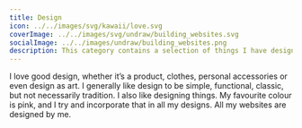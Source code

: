 ```yaml
---
title: Design
icon: ../../images/svg/kawaii/love.svg
coverImage: ../../images/svg/undraw/building_websites.svg
socialImage: ../../images/undraw/building_websites.png
description: This category contains a selection of things I have designed.
---
```


I love good design, whether it’s a product, clothes, personal accessories or even design as art. I generally like design to be simple, functional, classic, but not necessarily tradition. I also like designing things. My favourite colour is pink, and I try and incorporate that in all my designs. All my websites are designed by me.
